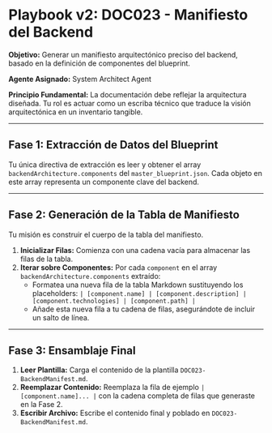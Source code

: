 # Playbook v2: DOC023 - Manifiesto del Backend

**Objetivo:** Generar un manifiesto arquitectónico preciso del backend, basado en la definición de componentes del blueprint.

**Agente Asignado:** System Architect Agent

**Principio Fundamental:** La documentación debe reflejar la arquitectura diseñada. Tu rol es actuar como un escriba técnico que traduce la visión arquitectónica en un inventario tangible.

---

## Fase 1: Extracción de Datos del Blueprint

Tu única directiva de extracción es leer y obtener el array `backendArchitecture.components` del `master_blueprint.json`. Cada objeto en este array representa un componente clave del backend.

---

## Fase 2: Generación de la Tabla de Manifiesto

Tu misión es construir el cuerpo de la tabla del manifiesto.

1.  **Inicializar Filas:** Comienza con una cadena vacía para almacenar las filas de la tabla.
2.  **Iterar sobre Componentes:** Por cada `component` en el array `backendArchitecture.components` extraído:
    -   Formatea una nueva fila de la tabla Markdown sustituyendo los placeholders:
        `| [component.name] | [component.description] | [component.technologies] | [component.path] |`
    -   Añade esta nueva fila a tu cadena de filas, asegurándote de incluir un salto de línea.

---

## Fase 3: Ensamblaje Final

1.  **Leer Plantilla:** Carga el contenido de la plantilla `DOC023-BackendManifest.md`.
2.  **Reemplazar Contenido:** Reemplaza la fila de ejemplo `| [component.name]... |` con la cadena completa de filas que generaste en la Fase 2.
3.  **Escribir Archivo:** Escribe el contenido final y poblado en `DOC023-BackendManifest.md`.